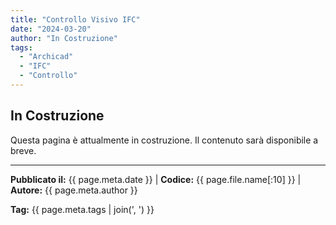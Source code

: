 ```yaml
---
title: "Controllo Visivo IFC"
date: "2024-03-20"
author: "In Costruzione"
tags:
  - "Archicad"
  - "IFC"
  - "Controllo"
---
```


## In Costruzione

Questa pagina è attualmente in costruzione. Il contenuto sarà disponibile a breve.

---
**Pubblicato il:** {{ page.meta.date }} | **Codice:** {{ page.file.name[:10] }}  | **Autore:** {{ page.meta.author }}

**Tag:** {{ page.meta.tags | join(', ') }} 